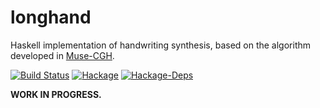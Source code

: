 # longhand

Haskell implementation of handwriting synthesis, based on the algorithm
developed in [Muse-CGH](https://github.com/MrVPlussOne/Muse-CGH).

[![Build Status](https://img.shields.io/circleci/project/spinda/longhand/master.svg)](https://circleci.com/gh/spinda/longhand)
[![Hackage](https://img.shields.io/hackage/v/longhand.svg)](https://hackage.haskell.org/package/longhand)
[![Hackage-Deps](https://img.shields.io/hackage-deps/v/longhand.svg)](http://packdeps.haskellers.com/feed?needle=longhand)

**WORK IN PROGRESS.**


